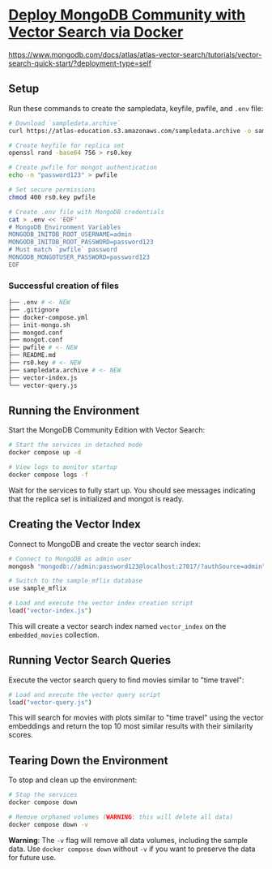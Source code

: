 # [Deploy MongoDB Community with Vector Search via Docker](https://www.mongodb.com/docs/atlas/atlas-vector-search/tutorials/vector-search-quick-start/?deployment-type=self)
https://www.mongodb.com/docs/atlas/atlas-vector-search/tutorials/vector-search-quick-start/?deployment-type=self

## Setup

Run these commands to create the sampledata, keyfile, pwfile, and `.env` file:

```bash
# Download `sampledata.archive`
curl https://atlas-education.s3.amazonaws.com/sampledata.archive -o sampledata.archive

# Create keyfile for replica set
openssl rand -base64 756 > rs0.key

# Create pwfile for mongot authentication
echo -n "password123" > pwfile

# Set secure permissions
chmod 400 rs0.key pwfile

# Create .env file with MongoDB credentials
cat > .env << 'EOF'
# MongoDB Environment Variables
MONGODB_INITDB_ROOT_USERNAME=admin
MONGODB_INITDB_ROOT_PASSWORD=password123
# Must match `pwfile` password
MONGODB_MONGOTUSER_PASSWORD=password123
EOF
```

### Successful creation of files 
```bash
├── .env # <- NEW
├── .gitignore
├── docker-compose.yml
├── init-mongo.sh
├── mongod.conf
├── mongot.conf
├── pwfile # <- NEW
├── README.md
├── rs0.key # <- NEW
├── sampledata.archive # <- NEW
├── vector-index.js
└── vector-query.js
```

## Running the Environment

Start the MongoDB Community Edition with Vector Search:

```bash
# Start the services in detached mode
docker compose up -d

# View logs to monitor startup
docker compose logs -f
```

Wait for the services to fully start up. You should see messages indicating that the replica set is initialized and mongot is ready.

## Creating the Vector Index

Connect to MongoDB and create the vector search index:

```bash
# Connect to MongoDB as admin user
mongosh "mongodb://admin:password123@localhost:27017/?authSource=admin"

# Switch to the sample_mflix database
use sample_mflix

# Load and execute the vector index creation script
load("vector-index.js")
```

This will create a vector search index named `vector_index` on the `embedded_movies` collection.

## Running Vector Search Queries

Execute the vector search query to find movies similar to "time travel":

```bash
# Load and execute the vector query script
load("vector-query.js")
```

This will search for movies with plots similar to "time travel" using the vector embeddings and return the top 10 most similar results with their similarity scores.

## Tearing Down the Environment

To stop and clean up the environment:

```bash
# Stop the services
docker compose down

# Remove orphaned volumes (WARNING: this will delete all data)
docker compose down -v
```

**Warning**: The `-v` flag will remove all data volumes, including the sample data. Use `docker compose down` without `-v` if you want to preserve the data for future use.